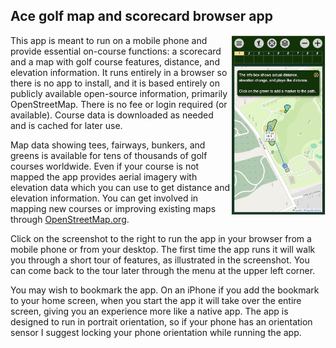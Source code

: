 ## Ace golf map and scorecard browser app

<a href="https://bdlucas1.github.io/ace" target="_blank">
    <img src="app.png" align="right" width="30%"/>
</a>

This app is meant to run on a mobile phone and provide essential on-course functions: a scorecard and a map with golf course features, distance, and elevation information. It runs entirely in a browser so there is no app to install, and it is based entirely on publicly available open-source information, primarily OpenStreetMap. There is no fee or login required (or available). Course data is downloaded as needed and is cached for later use.

Map data showing tees, fairways, bunkers, and greens is available for tens of thousands of golf courses worldwide. Even if your course is not mapped the app provides aerial imagery with elevation data which you can use to get distance and elevation information. You can get involved in mapping new courses or improving existing maps through [OpenStreetMap.org](https://openstreetmap.org).

Click on the screenshot to the right to run the app in your browser from a mobile phone or from your desktop. The first time the app runs it will walk you through a short tour of features, as illustrated in the screenshot. You can come back to the tour later through the menu at the upper left corner.

You may wish to bookmark the app. On an iPhone if you add the bookmark to your home screen, when you start the app it will take over the entire screen, giving you an experience more like a native app. The app is designed to run in portrait orientation, so if your phone has an orientation sensor I suggest locking your phone orientation while running the app.

